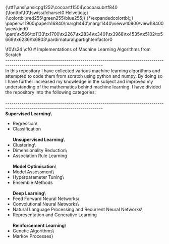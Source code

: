 {\rtf1\ansi\ansicpg1252\cocoartf1504\cocoasubrtf840
{\fonttbl\f0\fswiss\fcharset0 Helvetica;}
{\colortbl;\red255\green255\blue255;}
{\*\expandedcolortbl;;}
\paperw11900\paperh16840\margl1440\margr1440\vieww10800\viewh8400\viewkind0
\pard\tx566\tx1133\tx1700\tx2267\tx2834\tx3401\tx3968\tx4535\tx5102\tx5669\tx6236\tx6803\pardirnatural\partightenfactor0

\f0\fs24 \cf0 # Implementations of Machine Learning Algorithms from Scratch\
------------------------------------------------------------------------------------------------------------------------------\
In this repository I have collected various machine learning algorithms and attempted to code them from scratch using python and numpy. By doing so I have further increased my knowledge in the subject and improved my understanding of the mathematics behind machine learning. I have divided the repository into the following categories:\
\
------------------------------------------------------------------------------------------------------------------------------\
**Supervised Learning**\
- Regression\
- Classification\
\
**Unsupervised Learning**\
- Clustering\
- Dimensionality Reduction\
- Association Rule Learning\
\
**Model Optimisation**\
- Model Assessment\
- Hyperparameter Tuning\
- Ensemble Methods\
\
**Deep Learning**\
- Feed Forward Neural Networks\
- Convolutional Neural Networks\
- Natural Language Processing and Recurrent Neural Networks\
- Representation and Generative Learning\
\
**Reinforcement Learning**\
- Genetic Algorithms\
- Markov Processes}